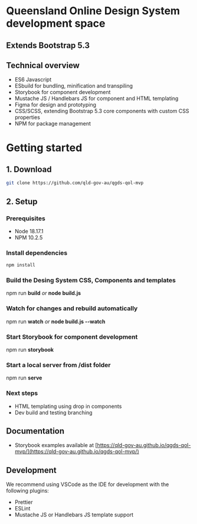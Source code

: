 # Queensland Online Design System development space

## Extends Bootstrap 5.3

## Technical overview

- ES6 Javascript
- ESbuild for bundling, minification and transpiling
- Storybook for component development
- Mustache JS / Handlebars JS for component and HTML templating
- Figma for design and prototyping
- CSS/SCSS, extending Bootstrap 5.3 core components with custom CSS properties
- NPM for package management

# Getting started

## 1. Download

```bash
git clone https://github.com/qld-gov-au/qgds-qol-mvp
```

## 2. Setup

### Prerequisites

- Node 18.17.1
- NPM 10.2.5

### Install dependencies

```bash
npm install
```

### Build the Desing System CSS, Components and templates

npm run **build** _or_ **node build.js**

### Watch for changes and rebuild automatically

npm run **watch** _or_ **node build.js --watch**

### Start Storybook for component development

npm run **storybook**

### Start a local server from /dist folder

npm run **serve**

### Next steps

- HTML templating using drop in components
- Dev build and testing branching

## Documentation

- Storybook examples available at [https://qld-gov-au.github.io/qgds-qol-mvp/](https://qld-gov-au.github.io/qgds-qol-mvp/)

## Development

We recommend using VSCode as the IDE for development with the following plugins:

- Prettier
- ESLint
- Mustache JS or Handlebars JS template support
